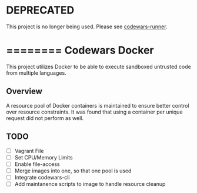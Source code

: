 # DEPRECATED

This project is no longer being used. Please see [codewars-runner](https://github.com/codewars/codewars-runner). 

========
Codewars Docker
========

This project utilizes Docker to be able to execute sandboxed untrusted code from multiple languages. 

## Overview

A resource pool of Docker containers is maintained to ensure better control over resource constraints. It was found that using a container per unique request did not perform as well. 


## TODO

- [ ] Vagrant File
- [ ] Set CPU/Memory Limits
- [ ] Enable file-access
- [ ] Merge images into one, so that one pool is used
- [ ] Integrate codewars-cli
- [ ] Add maintanence scripts to image to handle resource cleanup
